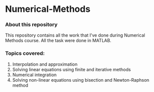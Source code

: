 # Numerical-Methods
### About this repository
This repository contains all the work that I've done during Numerical Methods course.
All the task were done in MATLAB.
### Topics covered:
1. Interpolation and approximation
2. Solving linear equations using finite and iterative methods
3. Numerical integration
4. Solving non-linear equations using bisection and Newton-Raphson method
